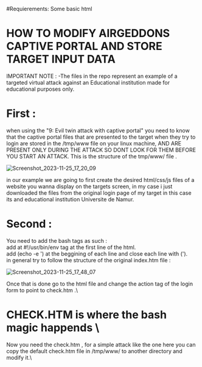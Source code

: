 #Requierements: Some basic html
# HOW TO MODIFY AIRGEDDONS CAPTIVE PORTAL AND STORE TARGET INPUT DATA
IMPORTANT NOTE :
-The files in the repo represent an example of a targeted virtual attack against an Educational institution made for educational purposes only.

# First :

when using the "9: Evil twin attack with captive portal" you need to know that the captive portal files that are presented to the target when they try to login are stored in the /tmp/www file on your linux machine, AND ARE PRESENT ONLY DURING THE ATTACK SO DONT LOOK FOR THEM BEFORE YOU START AN ATTACK.
This is the structure of the tmp/www/ file .

![Screenshot_2023-11-25_17_20_09](https://github.com/chaminator-lab/airgeddon-captive-portal/assets/82542602/46cb659f-d08d-43ce-a877-af7d900aebe9)

in our example we are going to first create the desired html/css/js files of a website you wanna display on the targets screen, in my case i just downloaded the files from the original login page of my target in this case its and educational institution Universite de Namur.

# Second :

You need to add the bash tags as such :\
add at #!/usr/bin/env tag at the first line of the html. \
add (echo -e ')  at the beggining of each line and close each line with ('). \
in general try to follow the structure of the original index.htm file : 

![Screenshot_2023-11-25_17_48_07](https://github.com/chaminator-lab/airgeddon-captive-portal/assets/82542602/a6da0fad-a1ae-486f-9b47-c6f2e0848c52)



Once that is done go to the html file and change the action tag of the login form to point to check.htm .\


# CHECK.HTM  is where the bash magic happends \
Now you need the check.htm , for a simple attack like the one here you can copy the default check.htm file in /tmp/www/ to another directory and modify it.\
